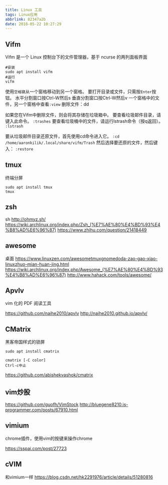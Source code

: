 ```yaml
---
title: Linux 工具
tags: Linux应用
abbrlink: 82347a2b
date: 2018-05-22 10:27:29
---
```



## Vifm
Vifm 是一个 Linux 控制台下的文件管理器，基于 ncurse 的两列面板界面
```
#安装
sudo apt install vifm
#运行
vifm
```

使用`空格键`从一个窗格移动到另一个窗格。 
要打开目录或文件，只需按`Enter`按钮。
水平分割窗口按Ctrl-W然后s
垂直分割窗口按Ctrl-W然后v
一个窗格中的文件，另一个窗格中查看`:view`
删除文件：dd


如果您在Vifm中删除文件，则会将其存储在垃圾箱中。 要查看垃圾邮件目录，请键入此命令。
`:trashes`
要查看垃圾桶中的文件，请运行lstrash命令（按q返回）。
`:lstrash`

要从垃圾邮件目录还原文件，首先使用cd命令进入它。
`:cd /home/aaronkilik/.local/share/vifm/Trash`
然后选择要还原的文件，然后键入：
`:restore`


## tmux
终端分屏
```
sudo apt install tmux
tmux
```




## zsh
sh
http://ohmyz.sh/
https://wiki.archlinux.org/index.php/Zsh_(%E7%AE%80%E4%BD%93%E4%B8%AD%E6%96%87)
https://www.zhihu.com/question/21418449



## awesome
桌面
https://www.linuxzen.com/awesometmuxgnomedoda-zao-gao-xiao-linuxzhuo-mian-huan-jing.html
https://wiki.archlinux.org/index.php/Awesome_(%E7%AE%80%E4%BD%93%E4%B8%AD%E6%96%87)
http://www.hahack.com/tools/awesome/


## Apvlv
vim 化的 PDF 阅读工具

https://github.com/naihe2010/apvlv
http://naihe2010.github.io/apvlv/



## CMatrix
黑客帝国样式的锁屏
```
sudo apt install cmatrix

cmatrix [-C color]
Ctrl-c中止
```

https://github.com/abishekvashok/cmatrix


## vim炒股


https://github.com/guofh/VimStock
http://bluegene8210.is-programmer.com/posts/67910.html




## vimium

chrome插件，使用vim的按键来操作chrome

https://sspai.com/post/27723


## cVIM
和vimium一样
<F2>
https://blog.csdn.net/hk2291976/article/details/51280816
























